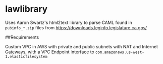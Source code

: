 # lawlibrary

Uses Aaron Swartz's html2text library to parse CAML found in `pubinfo_*.zip` files from https://downloads.leginfo.legislature.ca.gov/

##Requirements

Custom VPC in AWS with private and public subnets with NAT and Internet Gateways, with a VPC Endpoint interface to `com.amazonaws.us-west-1.elasticfilesystem` 